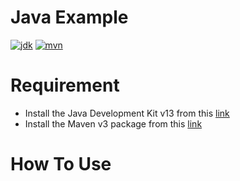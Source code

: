 # Java Example

[![jdk](https://badgen.net/badge/Java%20SE%20Development%20Kit/13/green)](https://www.oracle.com/java/technologies/javase-jdk13-downloads.html)
[![mvn](https://badgen.net/badge/Maven/3/green)](https://maven.apache.org/download.cgi)

# Requirement
- Install the Java Development Kit v13 from this [link](https://www.oracle.com/java/technologies/javase-jdk13-downloads.html)
- Install the Maven v3 package from this [link](https://maven.apache.org/download.cgi)

# How To Use